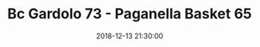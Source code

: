 ---
title: Bc Gardolo 73 - Paganella Basket 65
date: 2018-12-13 21:30:00
squadra-a: Bc Gardolo
punteggio-a: 73
squadra-b: Paganella Basket
punteggio-b: 65
partite/squadra: promozione-18-19
luogo: Centro Sportivo Trento Nord
categoria: promozione
---